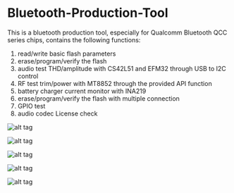 # Bluetooth-Production-Tool
This is a bluetooth production tool, especially for Qualcomm Bluetooth QCC series chips, 
contains the following functions:
  1. read/write basic flash parameters
  2. erase/program/verify the flash
  3. audio test THD/amplitude with CS42L51 and EFM32 through USB to I2C control
  4. RF test trim/power with MT8852 through the provided API function
  5. battery charger current monitor with INA219
  6. erase/program/verify the flash with multiple connection
  7. GPIO test
  8. audio codec License check


![alt tag](https://i.imgur.com/RAkj3p9.jpg)

![alt tag](https://i.imgur.com/U2FJuQE.jpg)

![alt tag](https://i.imgur.com/4uh8iSx.jpg)

![alt tag](https://i.imgur.com/KHILPjZ.jpg)

![alt tag](https://i.imgur.com/dbEzk90.jpg)
